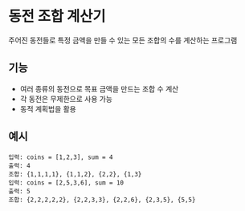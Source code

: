# 동전 조합 계산기
주어진 동전들로 특정 금액을 만들 수 있는 모든 조합의 수를 계산하는 프로그램

## 기능
- 여러 종류의 동전으로 목표 금액을 만드는 조합 수 계산
- 각 동전은 무제한으로 사용 가능
- 동적 계획법을 활용

## 예시
```aidl
입력: coins = [1,2,3], sum = 4
출력: 4
조합: {1,1,1,1}, {1,1,2}, {2,2}, {1,3}
입력: coins = [2,5,3,6], sum = 10
출력: 5
조합: {2,2,2,2,2}, {2,2,3,3}, {2,2,6}, {2,3,5}, {5,5}
```